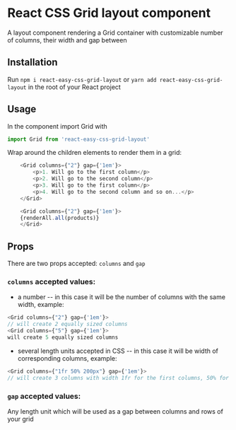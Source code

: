 # React CSS Grid layout component 

A layout component rendering a Grid container with customizable number of columns, their width and gap between

## Installation

Run `npm i react-easy-css-grid-layout` or `yarn add react-easy-css-grid-layout` in the root of your React project

## Usage

In the component import Grid with 

```js
import Grid from 'react-easy-css-grid-layout'
```

Wrap around the children elements to render them in a grid:

```js
    <Grid columns={"2"} gap={'1em'}>
		<p>1. Will go to the first column</p>
		<p>2. Will go to the second column</p>
		<p>3. Will go to the first column</p>
		<p>4. Will go to the second column and so on...</p>
    </Grid>
```


```js
    <Grid columns={"2"} gap={'1em'}>
    {renderAll.all(products)}
    </Grid>
```

## Props

There are two props accepted: `columns` and `gap`

### `columns` accepted values: 

* a number -- in this case it will be the number of columns with the same width, example:

```js
<Grid columns={"2"} gap={'1em'}>
// will create 2 equally sized columns
<Grid columns={"5"} gap={'1em'}>
will create 5 equally sized columns
```

* several length units accepted in CSS -- in this case it will be width of corresponding columns, example:

```js
<Grid columns={"1fr 50% 200px"} gap={'1em'}>
// will create 3 columns with width 1fr for the first columns, 50% for the second column and 200px for the third column
```

### `gap` accepted values:

Any length unit which will be used as a gap between columns and rows of your grid